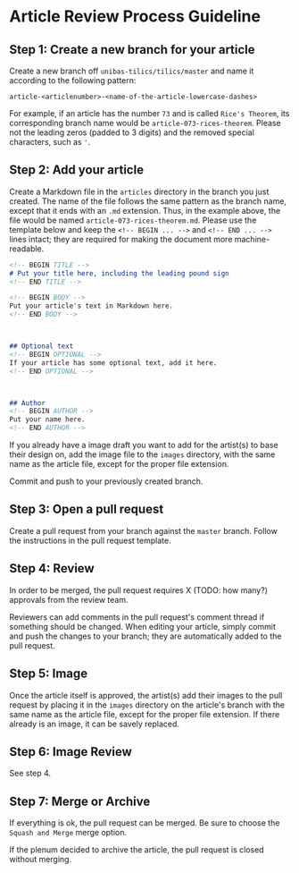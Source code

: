 # Article Review Process Guideline

## Step 1: Create a new branch for your article

Create a new branch off `unibas-tilics/tilics/master` and name it
according to the following pattern:

    article-<articlenumber>-<name-of-the-article-lowercase-dashes>
    
For example, if an article has the number `73` and is called `Rice's
Theorem`, its corresponding branch name would be
`article-073-rices-theorem`.  Please not the leading zeros (padded to
3 digits) and the removed special characters, such as `'`.

## Step 2: Add your article

Create a Markdown file in the `articles` directory in the branch you
just created.  The name of the file follows the same pattern as the
branch name, except that it ends with an `.md` extension.  Thus, in
the example above, the file would be named
`article-073-rices-theorem.md`.  Please use the template below and
keep the `<!-- BEGIN ... -->` and `<!-- END ... -->` lines intact;
they are required for making the document more machine-readable.


```markdown
<!-- BEGIN TITLE -->
# Put your title here, including the leading pound sign
<!-- END TITLE -->

<!-- BEGIN BODY -->
Put your article's text in Markdown here.
<!-- END BODY -->



## Optional text
<!-- BEGIN OPTIONAL -->
If your article has some optional text, add it here.
<!-- END OPTIONAL -->



## Author
<!-- BEGIN AUTHOR -->
Put your name here.
<!-- END AUTHOR -->
```

If you already have a image draft you want to add for the artist(s) to
base their design on, add the image file to the `images` directory,
with the same name as the article file, except for the proper file
extension.

Commit and push to your previously created branch.

## Step 3: Open a pull request

Create a pull request from your branch against the `master` branch.
Follow the instructions in the pull request template.

## Step 4: Review

In order to be merged, the pull request requires X (TODO: how many?)
approvals from the review team.

Reviewers can add comments in the pull request's comment thread if
something should be changed.  When editing your article, simply commit
and push the changes to your branch; they are automatically added to
the pull request.

## Step 5: Image

Once the article itself is approved, the artist(s) add their images to
the pull request by placing it in the `images` directory on the
article's branch with the same name as the article file, except for
the proper file extension.  If there already is an image, it can be
savely replaced.

## Step 6: Image Review

See step 4.

## Step 7: Merge or Archive

If everything is ok, the pull request can be merged.  Be sure to
choose the `Squash and Merge` merge option.

If the plenum decided to archive the article, the pull request is
closed without merging.
